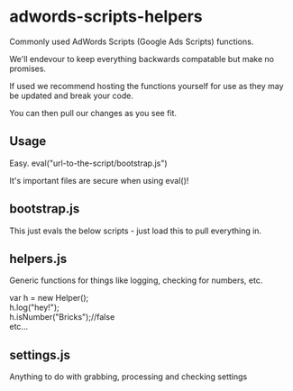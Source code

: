 # adwords-scripts-helpers

Commonly used AdWords Scripts (Google Ads Scripts) functions. 

We'll endevour to keep everything backwards compatable but make no promises.

If used we recommend hosting the functions yourself for use as they may be updated and break your code.

You can then pull our changes as you see fit. 

## Usage

Easy. eval("url-to-the-script/bootstrap.js")

It's important files are secure when using eval()!

## bootstrap.js

This just evals the below scripts - just load this to pull everything in.

## helpers.js

Generic functions for things like logging, checking for numbers, etc.

var h = new Helper();  
h.log("hey!");  
h.isNumber("Bricks");//false  
etc...

## settings.js

Anything to do with grabbing, processing and checking settings


